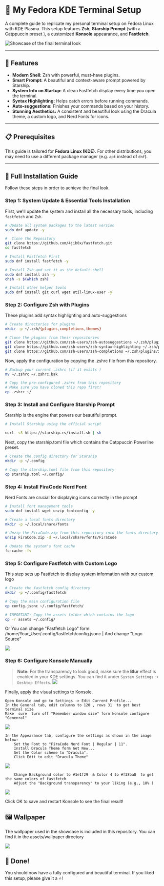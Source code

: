 # 🚀 My Fedora KDE Terminal Setup 

A complete guide to replicate my personal terminal setup on Fedora Linux with KDE Plasma. This setup features **Zsh**, **Starship Prompt** (with a Catppuccin preset ), a customized **Konsole** appearance, and **Fastfetch**.

![Showcase of the final terminal look](https://github.com/4jib0x/fastfetch/blob/main/assets/md/Konsole%20preview.png)

---

## 🌟 Features

*   **Modern Shell:** Zsh with powerful, must-have plugins.
*   **Smart Prompt:** A beautiful and context-aware prompt powered by Starship.
*   **System Info on Startup:** A clean Fastfetch display every time you open the terminal.
*   **Syntax Highlighting:** Helps catch errors before running commands.
*   **Auto-suggestions:** Finishes your commands based on your history.
*   **Stunning Aesthetics:** A consistent and beautiful look using the Dracula theme, a custom logo, and Nerd Fonts for icons.

---

## 📋 Prerequisites

This guide is tailored for **Fedora Linux (KDE)**. For other distributions, you may need to use a different package manager (e.g. `apt` instead of `dnf`).

---

## 🚀 Full Installation Guide

Follow these steps in order to achieve the final look.

### Step 1: System Update & Essential Tools Installation

First, we'll update the system and install all the necessary tools, including `fastfetch` and `Zsh`.

```bash
# Update all system packages to the latest version
sudo dnf update -y

#  Clone the Repository
git clone https://github.com/4jib0x/fastfetch.git
cd fastfetch

# Install Fastfetch First
sudo dnf install fastfetch -y

# Install Zsh and set it as the default shell
sudo dnf install zsh -y
chsh -s $(which zsh)

# Install other helper tools
sudo dnf install git curl wget util-linux-user -y
```

### Step 2: Configure Zsh with Plugins

These plugins add syntax highlighting and auto-suggestions

```bash
# Create directories for plugins
mkdir -p ~/.zsh/{plugins,completions,themes}

# Clone the plugins from their repositories
git clone https://github.com/zsh-users/zsh-autosuggestions ~/.zsh/plugins/zsh-autosuggestions
git clone https://github.com/zsh-users/zsh-syntax-highlighting ~/.zsh/plugins/zsh-syntax-highlighting
git clone https://github.com/zsh-users/zsh-completions ~/.zsh/plugins/zsh-completions
```

Now, apply the configuration by copying the .zshrc file from this repository.

```bash
# Backup your current .zshrc (if it exists )
mv ~/.zshrc ~/.zshrc.bak

# Copy the pre-configured .zshrc from this repository
# Make sure you have cloned this repo first!
cp .zshrc ~/
```
### Step 3: Install and Configure Starship Prompt

Starship is the engine that powers our beautiful prompt.

```bash
# Install Starship using the official script

curl -sS https://starship.rs/install.sh | sh
```

Next, copy the starship.toml file which contains the Catppuccin Powerline preset.
```bash
# Create the config directory for Starship
mkdir -p ~/.config

# Copy the starship.toml file from this repository
cp starship.toml ~/.config/
```

### Step 4: Install FiraCode Nerd Font

Nerd Fonts are crucial for displaying icons correctly in the prompt

```bash
# Install font management tools
sudo dnf install wget unzip fontconfig -y

# Create a local fonts directory
mkdir -p ~/.local/share/fonts

# Unzip the FiraCode.zip from this repository into the fonts directory
unzip FiraCode.zip -d ~/.local/share/fonts/FiraCode

# Update the system's font cache
fc-cache -fv
```
### Step 5: Configure Fastfetch with Custom Logo

This step sets up Fastfetch to display system information with our custom logo

```bash
# Create the fastfetch config directory
mkdir -p ~/.config/fastfetch

# Copy the main configuration file
cp config.jsonc ~/.config/fastfetch/

# IMPORTANT: Copy the assets folder which contains the logo
cp -r assets ~/.config/
```
Or You can change "Fastfetch Logo" form 
/home/Your_User/.config/fastfetch/config.jsonc
| And change "Logo Source"

![](https://github.com/4jib0x/fastfetch/blob/main/assets/md/change%20photo.png)

### Step 6: Configure Konsole Manually
> **Note:** For the transparency to look good, make sure the **Blur** effect is enabled in your KDE settings. You can find it under `System Settings` -> `Desktop Effects`.
 ![](https://github.com/4jib0x/fastfetch/blob/main/assets/md/blur%20effect.png)  

Finally, apply the visual settings to Konsole.

    Open Konsole and go to Settings -> Edit Current Profile...
    In the General tab, edit columns to 120 , rows 31  to get best terminal size 
    Make  sure  turn off "Remember window size" form konsole configure "Genenral"
 ![](https://github.com/4jib0x/fastfetch/blob/main/assets/md/edit%20profile.png)       
    
    In the Appearance tab, configure the settings as shown in the image below:
        Set the Font to "FiraCode Nerd Font | Regular | 11".
        Install Dracula Theme form Get New...
        Set the Color scheme to "Dracula".
        Click Edit to edit "Dracula Theme"
![](https://github.com/4jib0x/fastfetch/blob/main/assets/md/apperance.png)

        Change Background color to #1e1f29  & Color 4 to #f38ba8  to get the same colors of fastfetch
        Adjust the "Background transparency" to your liking (e.g., 18% )
![](https://github.com/4jib0x/fastfetch/blob/main/assets/md/colors%20and%20transparency.png)
  
  Click OK to save and restart Konsole to see the final result!

## 🖼️ Wallpaper

The wallpaper used in the showcase is included in this repository. You can find it in the assets/wallpaper directory

![](https://github.com/4jib0x/fastfetch/blob/main/assets/wallpaper/pastel-car.png)

## 🎉 Done!

You should now have a fully configured and beautiful terminal. If you liked this setup, please give it a ⭐️!
